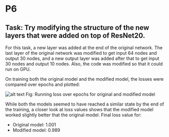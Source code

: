 # P6 
## Task: Try modifying the structure of the new layers that were added on top of ResNet20.
For this task, a new layer was added at the end of the original network. 
The last layer of the original network was modified to get input 64 nodes and output 30 nodes, and a new output layer was added after that to get input 30 nodes and output 10 nodes. 
Also, the code was modified so that it could run on GPU. 

On training both the original model and the modified model, the losses were compared over epochs and plotted:

![alt text](compare.jpg)
Fig: Running loss over epochs for original and modified model 

While both the models seemed to have reached a similar state by the end of the training, a closer look at loss values shows that the modified model worked slightly better that the original model.
Final loss value for:
- Original model: 1.001
- Modified model: 0.989
